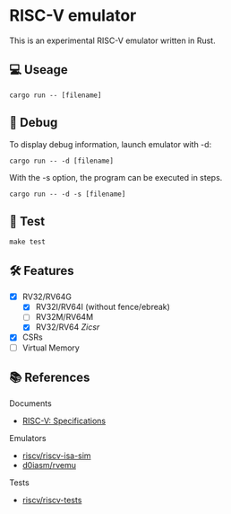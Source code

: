 # RISC-V emulator
This is an experimental RISC-V emulator written in Rust.

## 💻 Useage
```
cargo run -- [filename]
```
## 🐞 Debug
To display debug information, launch emulator with -d:
```
cargo run -- -d [filename]
```
With the -s option, the program can be executed in steps.
```
cargo run -- -d -s [filename]
```

## 🧪 Test
```
make test
```
## 🛠 Features
- [x] RV32/RV64G
    - [x] RV32I/RV64I (without fence/ebreak)
    - [ ] RV32M/RV64M
    - [x] RV32/RV64 *Zicsr*
- [x] CSRs
- [ ] Virtual Memory

## 📚 References
Documents
- [RISC-V: Specifications](https://riscv.org/specifications/)

Emulators
- [riscv/riscv-isa-sim ](https://github.com/riscv/riscv-isa-sim)
- [d0iasm/rvemu](https://github.com/d0iasm/rvemu)

Tests
- [riscv/riscv-tests](https://github.com/riscv/riscv-tests)